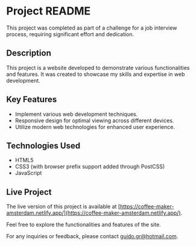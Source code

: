 # Project README

This project was completed as part of a challenge for a job interview process, requiring significant effort and dedication.

## Description

This project is a website developed to demonstrate various functionalities and features. It was created to showcase my skills and expertise in web development.

## Key Features

- Implement various web development techniques.
- Responsive design for optimal viewing across different devices.
- Utilize modern web technologies for enhanced user experience.

## Technologies Used

- HTML5
- CSS3 (with browser prefix support added through PostCSS)
- JavaScript

## Live Project

The live version of this project is available at [https://coffee-maker-amsterdam.netlify.app/](https://coffee-maker-amsterdam.netlify.app/).

Feel free to explore the functionalities and features of the site.

For any inquiries or feedback, please contact [guido.gr@hotmail.com](mailto:guido.gr@hotmail.com).
